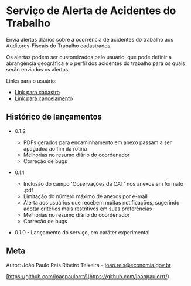# Serviço de Alerta de Acidentes do Trabalho

Envia alertas diários sobre a ocorrência de acidentes do trabalho aos Auditores-Fiscais do Trabalho cadastrados. 

Os alertas podem ser customizados pelo usuário, que pode definir a abrangência geográfica e o perfil dos 
acidentes do trabalho para os quais serão enviados os alertas. 

Links para o usuário:

 - [Link para cadastro](https://forms.gle/eGjE2vTw8ngeNCBGA)
 - [Link para cancelamento](https://forms.gle/eGjE2vTw8ngeNCBGA)

## Histórico de lançamentos

* 0.1.2
    * PDFs gerados para encaminhamento em anexo passam a ser apagadoa ao fim da rotina
    * Melhorias no resumo diário do coordenador
    * Correção de bugs


* 0.1.1
    * Inclusão do campo 'Observações da CAT' nos anexos em formato .pdf
    * Limitação do número máximo de anexos por e-mail
    * Alerta aos usuários que recebem muitas notificações, sugerindo adotar critérios mais restritivos em suas preferências
    * Melhorias no resumo diário do coordenador
    * Correção de bugs
  

* 0.1.0 - Lançamento do serviço, em caráter experimental

## Meta

Autor: João Paulo Reis Ribeiro Teixeira – joao.reis@economia.gov.br

[https://github.com/joaopaulorrt/](https://github.com/joaopaulorrt/)